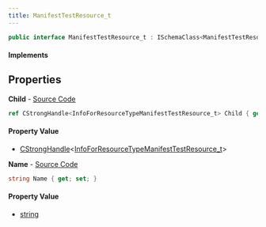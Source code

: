 ```yaml
---
title: ManifestTestResource_t
---
```


```csharp
public interface ManifestTestResource_t : ISchemaClass<ManifestTestResource_t>, ISchemaField, ISchemaClass, INativeHandle
```

#### Implements

## Properties

**Child** - [Source Code](https://github.com/swiftly-solution/swiftlys2/blob/main/managed/src/SwiftlyS2.Generated/Schemas/Interfaces/ManifestTestResource_t.cs#L18)

```csharp
ref CStrongHandle<InfoForResourceTypeManifestTestResource_t> Child { get; }
```

#### Property Value

- [CStrongHandle](/docs/api/shared/natives/cstronghandle-1)<[InfoForResourceTypeManifestTestResource_t](/docs/api/shared/schemadefinitions/infoforresourcetypemanifesttestresource_t)>

**Name** - [Source Code](https://github.com/swiftly-solution/swiftlys2/blob/main/managed/src/SwiftlyS2.Generated/Schemas/Interfaces/ManifestTestResource_t.cs#L16)

```csharp
string Name { get; set; }
```

#### Property Value

- [string](https://learn.microsoft.com/dotnet/api/system.string)

